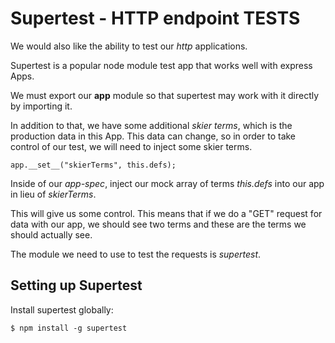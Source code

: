 Supertest - HTTP endpoint TESTS
===============================

We would also like the ability to test our _http_ applications.

Supertest is a popular node module test app that works well
with express Apps.

We must export our **app** module so that supertest may work
with it directly by importing it.

In addition to that, we have some additional _skier terms_,
which is the production data in this App. This data can change,
so in order to take control of our test, we will need to inject
some skier terms.

`app.__set__("skierTerms", this.defs);`

Inside of our _app-spec_, inject our mock array
of terms _this.defs_ into our app in lieu of _skierTerms_.

This will give us some control. This means that if we do a
"GET" request for data with our app, we should see two terms
and these are the terms we should actually see.

The module we need to use to test the requests is _supertest_.

Setting up Supertest
--------------------

Install supertest globally:

`$ npm install -g supertest`
